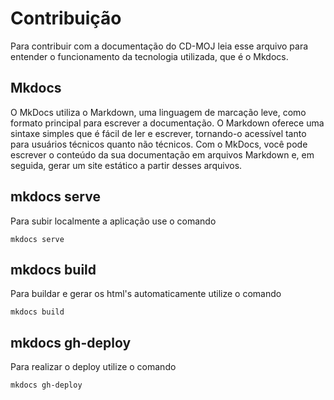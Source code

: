 # Contribuição

Para contribuir com a documentação do CD-MOJ leia esse arquivo para entender o funcionamento da tecnologia utilizada, que é o Mkdocs.


## Mkdocs

O MkDocs utiliza o Markdown, uma linguagem de marcação leve, como formato principal para escrever a documentação. O Markdown oferece uma sintaxe simples que é fácil de ler e escrever, tornando-o acessível tanto para usuários técnicos quanto não técnicos. Com o MkDocs, você pode escrever o conteúdo da sua documentação em arquivos Markdown e, em seguida, gerar um site estático a partir desses arquivos.

## mkdocs serve

Para subir localmente a aplicação use o comando 
```
mkdocs serve
```

## mkdocs build

Para buildar e gerar os html's automaticamente utilize o comando 
```
mkdocs build
```

## mkdocs gh-deploy

Para realizar o deploy utilize o comando
```
mkdocs gh-deploy
```